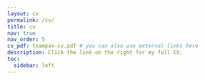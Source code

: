 ```yaml
---
layout: cv
permalink: /cv/
title: cv
nav: true
nav_order: 5
cv_pdf: tsampas-cv.pdf # you can also use external links here
description: Click the link on the right for my full CV.
toc:
  sidebar: left
---
```

